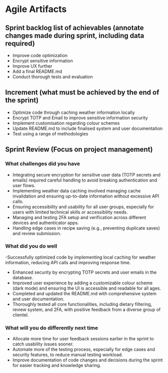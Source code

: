 # Agile Artifacts

## Sprint backlog list of achievables (annotate changes made during sprint, including data required)

- Improve code optimization
- Encrypt sensitive information
- Improve UX further
- Add a final README.md
- Conduct thorough tests and evaluation

## Increment (what must be achieved by the end of the sprint)

- Optimize code through caching weather information locally
- Encrypt TOTP and Email to improve sensitive information security
- Implement customisation regarding colour schemes
- Update README.md to include finalised system and user documentation
- Test using a range of methodologies

## Sprint Review (Focus on project management)

### What challenges did you have

- Integrating secure encryption for sensitive user data (TOTP secrets and emails) required careful handling to avoid breaking authentication and user flows.
- Implementing weather data caching involved managing cache invalidation and ensuring up-to-date information without excessive API calls.
- Ensuring accessibility and usability for all user groups, especially for users with limited technical skills or accessibility needs.
- Managing and testing 2FA setup and verification across different devices and authenticator apps.
- Handling edge cases in recipe saving (e.g., preventing duplicate saves) and review submission.

### What did you do well

-Successfully optimized code by implementing local caching for weather information, reducing API calls and improving response time.

- Enhanced security by encrypting TOTP secrets and user emails in the database.
- Improved user experience by adding a customizable colour scheme (dark mode) and ensuring the UI is accessible and readable for all ages.
- Completed and updated the README.md with comprehensive system and user documentation.
- Thoroughly tested all core functionalities, including dietary filtering, review system, and 2FA, with positive feedback from a diverse group of clientel.

### What will you do differently next time

- Allocate more time for user feedback sessions earlier in the sprint to catch usability issues sooner.
- Automate more of the testing process, especially for edge cases and security features, to reduce manual testing workload.
- Improve documentation of code changes and decisions during the sprint for easier tracking and knowledge sharing.
